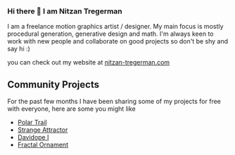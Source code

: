 ### Hi there 👋 I am Nitzan Tregerman

I am a freelance motion graphics artist / designer. My main focus is mostly procedural generation, generative design and math.
I'm always keen to work with new people and collaborate on good projects so don't be shy and say hi :)

you can check out my website at [nitzan-tregerman.com](https://www.nitzan-tregerman.com)

## Community Projects
For the past few months I have been sharing some of my projects for free with everyone, here are some you might like 
* [Polar Trail](https://github.com/nitzan-treg/Polar_Trail.git)
* [Strange Attractor](https://github.com/nitzan-treg/2021_10_04_Strange_Attactor)
* [Davidope I](https://github.com/nitzan-treg/2021_10_08_dvdp_I)
* [Fractal Ornament](https://github.com/nitzan-treg/2021_10_03_Fractal-Ornament)



<!--
**nitzan-treg/nitzan-treg** is a ✨ _special_ ✨ repository because its `README.md` (this file) appears on your GitHub profile.

Here are some ideas to get you started:

- 🔭 I’m currently working on ...
- 🌱 I’m currently learning ...
- 👯 I’m looking to collaborate on ...
- 🤔 I’m looking for help with ...
- 💬 Ask me about ...
- 📫 How to reach me: ...
- 😄 Pronouns: ...
- ⚡ Fun fact: ...
-->
